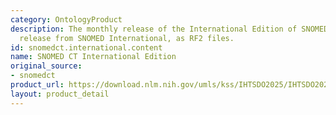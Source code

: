 ```yaml
---
category: OntologyProduct
description: The monthly release of the International Edition of SNOMED CT, the core
  release from SNOMED International, as RF2 files.
id: snomedct.international.content
name: SNOMED CT International Edition
original_source:
- snomedct
product_url: https://download.nlm.nih.gov/umls/kss/IHTSDO2025/IHTSDO20250601/SnomedCT_InternationalRF2_PRODUCTION_20250601T120000Z.zip
layout: product_detail
---
```

